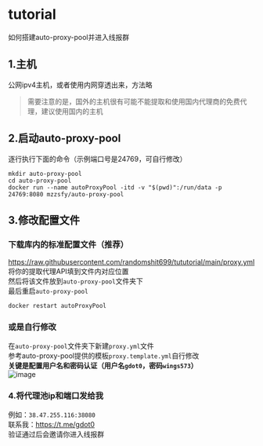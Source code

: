 # tutorial
如何搭建auto-proxy-pool并进入线报群

## 1.主机
公网ipv4主机，或者使用内网穿透出来，方法略
> 需要注意的是，国外的主机很有可能不能提取和使用国内代理商的免费代理，建议使用国内的主机

## 2.启动auto-proxy-pool
逐行执行下面的命令（示例端口号是24769，可自行修改）
```
mkdir auto-proxy-pool
cd auto-proxy-pool
docker run --name autoProxyPool -itd -v "$(pwd)":/run/data -p 24769:8080 mzzsfy/auto-proxy-pool
```

## 3.修改配置文件  
### 下载库内的标准配置文件（推荐）  
https://raw.githubusercontent.com/randomshit699/tututorial/main/proxy.yml  
将你的提取代理API填到文件内对应位置  
然后将该文件放到`auto-proxy-pool`文件夹下  
最后重启`auto-proxy-pool`  
```
docker restart autoProxyPool
```

### 或是自行修改  
在`auto-proxy-pool`文件夹下新建`proxy.yml`文件  
参考auto-proxy-pool提供的模板`proxy.template.yml`自行修改  
**关键是配置用户名和密码认证（用户名`gdot0`，密码`wings573`）**  
![image](https://github.com/randomshit699/tututorial/assets/156558122/75981798-cfd5-4ebb-864d-9857bc377b45)


### 4.将代理池ip和端口发给我
例如：`38.47.255.116:38080`  
联系我：https://t.me/gdot0  
验证通过后会邀请你进入线报群
